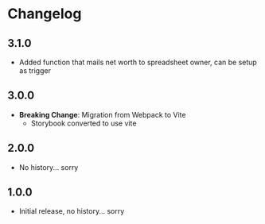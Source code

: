 # Changelog

## 3.1.0

- Added function that mails net worth to spreadsheet owner, can be setup as trigger

## 3.0.0

- **Breaking Change**: Migration from Webpack to Vite
  - Storybook converted to use vite

## 2.0.0

- No history... sorry

## 1.0.0

- Initial release, no history... sorry

